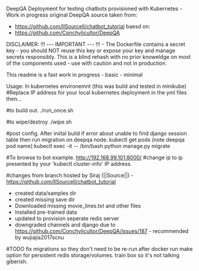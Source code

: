 DeepQA Deployment for testing chatbots provisioned with Kubernetes - Work in progress original DeepQA source taken from:

- https://github.com/llSourcell/chatbot_tutorial
baesd on:
- https://github.com/Conchylicultor/DeepQA

DISCLAIMER:
!!! --- IMPORTANT --- !!! - The Dockerfile contains a secret key - you should NOT reuse this key or expose your key and manage secrets responsibly. 
This is a blind rehash with no prior knoweldge on most of the components used - use with caution and not in production.

This readme is a fast work in progress - basic - minimal 

Usage:
In kubernetes environemnt (this was build and tested in minikube)
#Replace IP address for your local kubernetes deployment in the yml files then...

#to build out.
./run_once.sh

#to wipe/destroy
./wipe.sh

#post config.
After iniital build if error about unable to find django session table then run migration on deepqa node.
kubectl get pods (note deepqa pod name)
kubectl exec -it <pod name> -- /bin/bash
python manage.py migrate

#To browse to bot example.
http://192.168.99.101:8000/ #change ip to ip presented by your 'kubectl cluster-info' IP address.


#changes from branch hosted by Siraj (||Source||) - https://github.com/llSourcell/chatbot_tutorial

- created data/samples dir
- created missing save dir
- Downloaded missing movie_lines.txt and other files
- Installed pre-trained data
- updated to provision seperate redis server
- downgraded channels and django due to https://github.com/Conchylicultor/DeepQA/issues/187 - recommended by wujiajia2017scnu 

#TODO
fix migrations so they don't need to be re-run after docker run
make option for persistent redis storage/volumes.
train box so it's not talking giberish.






